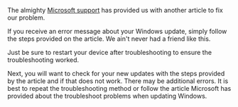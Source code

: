 The almighty [Microsoft support](https://support.microsoft.com/en-us/windows/windows-update-troubleshooter-19bc41ca-ad72-ae67-af3c-89ce169755dd#WindowsVersion=Windows_10) has provided us with another article to fix our problem.

If you receive an error message about your Windows update, simply follow the steps provided on the article. We ain't never had a friend like this.

Just be sure to restart your device after troubleshooting to  ensure the troubleshooting worked.

Next, you will want to check for your new updates with the steps provided by the article and if that does not work. There may be additional errors. It is best to repeat the troubleshooting method or follow the article Microsoft has provided about the troubleshoot problems when updating Windows.
